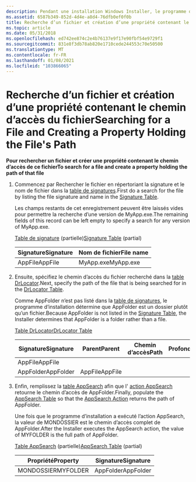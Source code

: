 ```yaml
---
description: Pendant une installation Windows Installer, le programme d’installation peut rechercher un fichier et créer une propriété contenant le chemin d’accès du fichier.
ms.assetid: 6587b349-852d-4d4e-a8d4-76dfb0ef0f0b
title: Recherche d’un fichier et création d’une propriété contenant le chemin d’accès du fichier
ms.topic: article
ms.date: 05/31/2018
ms.openlocfilehash: ed742ee874c2e4b76137e9f17e90fbf54e9729f1
ms.sourcegitcommit: 831e8f3db78ab820e1710cede244553c70e50500
ms.translationtype: MT
ms.contentlocale: fr-FR
ms.lasthandoff: 01/08/2021
ms.locfileid: "103866065"
---
```

# <a name="searching-for-a-file-and-creating-a-property-holding-the-files-path"></a><span data-ttu-id="62f11-103">Recherche d’un fichier et création d’une propriété contenant le chemin d’accès du fichier</span><span class="sxs-lookup"><span data-stu-id="62f11-103">Searching for a File and Creating a Property Holding the File's Path</span></span>

<span data-ttu-id="62f11-104">**Pour rechercher un fichier et créer une propriété contenant le chemin d’accès de ce fichier**</span><span class="sxs-lookup"><span data-stu-id="62f11-104">**To search for a file and create a property holding the path of that file**</span></span>

1.  <span data-ttu-id="62f11-105">Commencez par Rechercher le fichier en répertoriant la signature et le nom de fichier dans la [table de signatures](signature-table.md).</span><span class="sxs-lookup"><span data-stu-id="62f11-105">First do a search for the file by listing the file signature and name in the [Signature Table](signature-table.md).</span></span>

    <span data-ttu-id="62f11-106">Les champs restants de cet enregistrement peuvent être laissés vides pour permettre la recherche d’une version de MyApp.exe.</span><span class="sxs-lookup"><span data-stu-id="62f11-106">The remaining fields of this record can be left empty to specify a search for any version of MyApp.exe.</span></span>

    <span data-ttu-id="62f11-107">[Table de signature](signature-table.md) (partielle)</span><span class="sxs-lookup"><span data-stu-id="62f11-107">[Signature Table](signature-table.md) (partial)</span></span>

    

    | <span data-ttu-id="62f11-108">Signature</span><span class="sxs-lookup"><span data-stu-id="62f11-108">Signature</span></span>          | <span data-ttu-id="62f11-109">Nom de fichier</span><span class="sxs-lookup"><span data-stu-id="62f11-109">File name</span></span>            |
    |--------------------|----------------------|
    | <span data-ttu-id="62f11-110">AppFile</span><span class="sxs-lookup"><span data-stu-id="62f11-110">AppFile</span></span><br/> | <span data-ttu-id="62f11-111">MyApp.exe</span><span class="sxs-lookup"><span data-stu-id="62f11-111">MyApp.exe</span></span><br/> |

    

     

2.  <span data-ttu-id="62f11-112">Ensuite, spécifiez le chemin d’accès du fichier recherché dans la [table DrLocator](drlocator-table.md).</span><span class="sxs-lookup"><span data-stu-id="62f11-112">Next, specify the path of the file that is being searched for in the [DrLocator Table](drlocator-table.md).</span></span>

    <span data-ttu-id="62f11-113">Comme AppFolder n’est pas listé dans la [table de signatures](signature-table.md), le programme d’installation détermine que AppFolder est un dossier plutôt qu’un fichier.</span><span class="sxs-lookup"><span data-stu-id="62f11-113">Because AppFolder is not listed in the [Signature Table](signature-table.md), the Installer determines that AppFolder is a folder rather than a file.</span></span>

    [<span data-ttu-id="62f11-114">Table DrLocator</span><span class="sxs-lookup"><span data-stu-id="62f11-114">DrLocator Table</span></span>](drlocator-table.md)

    

    | <span data-ttu-id="62f11-115">Signature</span><span class="sxs-lookup"><span data-stu-id="62f11-115">Signature</span></span>            | <span data-ttu-id="62f11-116">Parent</span><span class="sxs-lookup"><span data-stu-id="62f11-116">Parent</span></span>             | <span data-ttu-id="62f11-117">Chemin d’accès</span><span class="sxs-lookup"><span data-stu-id="62f11-117">Path</span></span> | <span data-ttu-id="62f11-118">Profondeur</span><span class="sxs-lookup"><span data-stu-id="62f11-118">Depth</span></span> |
    |----------------------|--------------------|------|-------|
    | <span data-ttu-id="62f11-119">AppFile</span><span class="sxs-lookup"><span data-stu-id="62f11-119">AppFile</span></span><br/>   |                    |      |       |
    | <span data-ttu-id="62f11-120">AppFolder</span><span class="sxs-lookup"><span data-stu-id="62f11-120">AppFolder</span></span><br/> | <span data-ttu-id="62f11-121">AppFile</span><span class="sxs-lookup"><span data-stu-id="62f11-121">AppFile</span></span><br/> |      |       |

    

     

3.  <span data-ttu-id="62f11-122">Enfin, remplissez la [table AppSearch](appsearch-table.md) afin que l' [action AppSearch](appsearch-action.md) retourne le chemin d’accès de AppFolder.</span><span class="sxs-lookup"><span data-stu-id="62f11-122">Finally, populate the [AppSearch Table](appsearch-table.md) so that the [AppSearch Action](appsearch-action.md) returns the path of AppFolder.</span></span>

    <span data-ttu-id="62f11-123">Une fois que le programme d’installation a exécuté l’action AppSearch, la valeur de MONDOSSIER est le chemin d’accès complet de AppFolder.</span><span class="sxs-lookup"><span data-stu-id="62f11-123">After the Installer executes the AppSearch action, the value of MYFOLDER is the full path of AppFolder.</span></span>

    <span data-ttu-id="62f11-124">[Table AppSearch](appsearch-table.md) (partielle)</span><span class="sxs-lookup"><span data-stu-id="62f11-124">[AppSearch Table](appsearch-table.md) (partial)</span></span>

    

    | <span data-ttu-id="62f11-125">Propriété</span><span class="sxs-lookup"><span data-stu-id="62f11-125">Property</span></span>            | <span data-ttu-id="62f11-126">Signature</span><span class="sxs-lookup"><span data-stu-id="62f11-126">Signature</span></span>            |
    |---------------------|----------------------|
    | <span data-ttu-id="62f11-127">MONDOSSIER</span><span class="sxs-lookup"><span data-stu-id="62f11-127">MYFOLDER</span></span><br/> | <span data-ttu-id="62f11-128">AppFolder</span><span class="sxs-lookup"><span data-stu-id="62f11-128">AppFolder</span></span><br/> |

    

     

 

 




